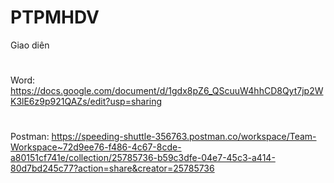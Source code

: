 # PTPMHDV
Giao diên
# 
Word: https://docs.google.com/document/d/1gdx8pZ6_QScuuW4hhCD8Qyt7jp2WK3lE6z9p921QAZs/edit?usp=sharing
#
Postman: https://speeding-shuttle-356763.postman.co/workspace/Team-Workspace~72d9ee76-f486-4c67-8cde-a80151cf741e/collection/25785736-b59c3dfe-04e7-45c3-a414-80d7bd245c77?action=share&creator=25785736
